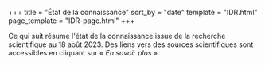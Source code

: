 +++
title = "État de la connaissance"
sort_by = "date"
template = "IDR.html"
page_template = "IDR-page.html"
+++

Ce qui suit résume l'état de la connaissance issue de la recherche
scientifique au 18 août 2023. Des liens vers des sources scientifiques
sont accessibles en cliquant sur « *En savoir plus* ».
